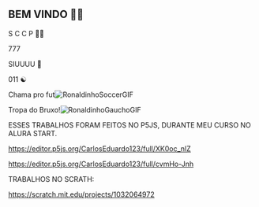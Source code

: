 ## BEM VINDO 🖤🤍

S C C P 🖤🤍

777 

SIUUUU 🐐

011 ☯️


Chama pro fut![RonaldinhoSoccerGIF](https://github.com/user-attachments/assets/9b4b39bd-4216-4cb5-90b4-16474f1171c7)



Tropa do Bruxo!![RonaldinhoGauchoGIF](https://github.com/user-attachments/assets/e96ffe9d-759e-463b-9144-b3988cfa5128)

ESSES TRABALHOS FORAM FEITOS NO P5JS, DURANTE MEU CURSO NO ALURA START.

https://editor.p5js.org/CarlosEduardo123/full/XK0oc_nlZ

https://editor.p5js.org/CarlosEduardo123/full/cvmHo-Jnh

TRABALHOS NO SCRATH:

https://scratch.mit.edu/projects/1032064972
